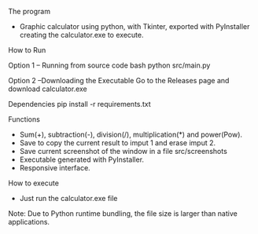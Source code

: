 The program
- Graphic calculator using python, with Tkinter, exported with PyInstaller creating the calculator.exe to execute.

How to Run

Option 1 – Running from source code
bash
python src/main.py

Option 2 –Downloading the Executable
Go to the Releases page and download calculator.exe

Dependencies
pip install -r requirements.txt

Functions
- Sum(+), subtraction(-), division(/), multiplication(*) and power(Pow).
- Save to copy the current result to imput 1 and erase imput 2.
- Save current screenshot of the window in a file src/screenshots
- Executable generated with PyInstaller.
- Responsive interface.

How to execute
- Just run the calculator.exe file


Note: Due to Python runtime bundling, the file size is larger than native applications.